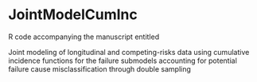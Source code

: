 # JointModelCumInc
R code accompanying the manuscript entitled 

Joint modeling of longitudinal and competing-risks data using cumulative incidence functions for the failure submodels accounting for potential failure cause misclassification through double sampling

